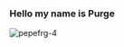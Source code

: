 ### Hello my name is Purge
![pepefrg-4](https://user-images.githubusercontent.com/113695236/190873771-3b6fcd23-cf3a-4c38-94b4-e3a975970d7b.gif)

